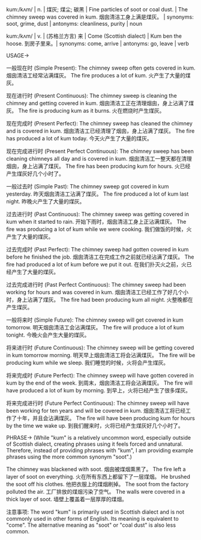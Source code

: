 kum:/kʌm/ | n. | 煤灰; 煤尘; 碳黑 |  Fine particles of soot or coal dust. | The chimney sweep was covered in kum. 烟囱清洁工身上满是煤灰。 | synonyms: soot, grime, dust | antonyms: cleanliness, purity | noun

kum:/kʌm/ | v. | (苏格兰方言) 来 | Come (Scottish dialect) |  Kum ben the hoose.  到房子里来。| synonyms: come, arrive | antonyms: go, leave | verb


USAGE->

一般现在时 (Simple Present):
The chimney sweep often gets covered in kum.  烟囱清洁工经常沾满煤灰。
The fire produces a lot of kum. 火产生了大量的煤灰。

现在进行时 (Present Continuous):
The chimney sweep is cleaning the chimney and getting covered in kum. 烟囱清洁工正在清理烟囱，身上沾满了煤灰。
The fire is producing kum as it burns. 火在燃烧时产生煤灰。

现在完成时 (Present Perfect):
The chimney sweep has cleaned the chimney and is covered in kum. 烟囱清洁工已经清理了烟囱，身上沾满了煤灰。
The fire has produced a lot of kum today.  今天火产生了大量的煤灰。

现在完成进行时 (Present Perfect Continuous):
The chimney sweep has been cleaning chimneys all day and is covered in kum.  烟囱清洁工一整天都在清理烟囱，身上沾满了煤灰。
The fire has been producing kum for hours. 火已经产生煤灰好几个小时了。

一般过去时 (Simple Past):
The chimney sweep got covered in kum yesterday. 昨天烟囱清洁工沾满了煤灰。
The fire produced a lot of kum last night. 昨晚火产生了大量的煤灰。

过去进行时 (Past Continuous):
The chimney sweep was getting covered in kum when it started to rain.  开始下雨时，烟囱清洁工身上正沾满煤灰。
The fire was producing a lot of kum while we were cooking. 我们做饭的时候，火产生了大量的煤灰。

过去完成时 (Past Perfect):
The chimney sweep had gotten covered in kum before he finished the job.  烟囱清洁工在完成工作之前就已经沾满了煤灰。
The fire had produced a lot of kum before we put it out. 在我们扑灭火之前，火已经产生了大量的煤灰。

过去完成进行时 (Past Perfect Continuous):
The chimney sweep had been working for hours and was covered in kum. 烟囱清洁工已经工作了好几个小时，身上沾满了煤灰。
The fire had been producing kum all night. 火整晚都在产生煤灰。

一般将来时 (Simple Future):
The chimney sweep will get covered in kum tomorrow. 明天烟囱清洁工会沾满煤灰。
The fire will produce a lot of kum tonight. 今晚火会产生大量的煤灰。

将来进行时 (Future Continuous):
The chimney sweep will be getting covered in kum tomorrow morning. 明天早上烟囱清洁工将会沾满煤灰。
The fire will be producing kum while we sleep.  我们睡觉的时候，火将会产生煤灰。

将来完成时 (Future Perfect):
The chimney sweep will have gotten covered in kum by the end of the week.  到周末，烟囱清洁工将会沾满煤灰。
The fire will have produced a lot of kum by morning. 到早上，火将已经产生了很多煤灰。

将来完成进行时 (Future Perfect Continuous):
The chimney sweep will have been working for ten years and will be covered in kum.  烟囱清洁工将已经工作了十年，并且会沾满煤灰。
The fire will have been producing kum for hours by the time we wake up.  到我们醒来时，火将已经产生煤灰好几个小时了。


PHRASE->
(While "kum" is a relatively uncommon word, especially outside of Scottish dialect, creating phrases using it feels forced and unnatural.  Therefore, instead of providing phrases with "kum", I am providing example phrases using the more common synonym "soot".)

The chimney was blackened with soot. 烟囱被煤烟熏黑了。
The fire left a layer of soot on everything. 火在所有东西上都留下了一层煤烟。
He brushed the soot off his clothes. 他把衣服上的煤烟刷掉。
The soot from the factory polluted the air. 工厂排放的煤烟污染了空气。
The walls were covered in a thick layer of soot. 墙壁上覆盖着一层厚厚的煤烟。


注意事项:
The word "kum" is primarily used in Scottish dialect and is not commonly used in other forms of English.  Its meaning is equivalent to "come".  The alternative meaning as "soot" or "coal dust" is also less common.
